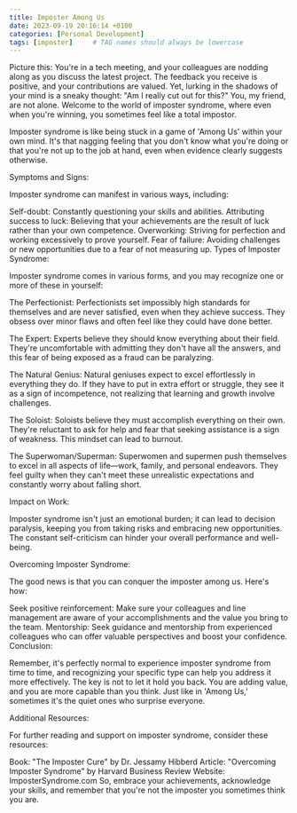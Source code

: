```yaml
---
title: Imposter Among Us
date: 2023-09-19 20:16:14 +0100
categories: [Personal Development]
tags: [imposter]     # TAG names should always be lowercase
---
```


Picture this: You're in a tech meeting, and your colleagues are nodding along as you discuss the latest project. The feedback you receive is positive, and your contributions are valued. Yet, lurking in the shadows of your mind is a sneaky thought: "Am I really cut out for this?" You, my friend, are not alone. Welcome to the world of imposter syndrome, where even when you're winning, you sometimes feel like a total impostor.  

Imposter syndrome is like being stuck in a game of 'Among Us' within your own mind. It's that nagging feeling that you don't know what you're doing or that you're not up to the job at hand, even when evidence clearly suggests otherwise.

Symptoms and Signs:

Imposter syndrome can manifest in various ways, including:

Self-doubt: Constantly questioning your skills and abilities.
Attributing success to luck: Believing that your achievements are the result of luck rather than your own competence.
Overworking: Striving for perfection and working excessively to prove yourself.
Fear of failure: Avoiding challenges or new opportunities due to a fear of not measuring up.
Types of Imposter Syndrome:

Imposter syndrome comes in various forms, and you may recognize one or more of these in yourself:

The Perfectionist: Perfectionists set impossibly high standards for themselves and are never satisfied, even when they achieve success. They obsess over minor flaws and often feel like they could have done better.

The Expert: Experts believe they should know everything about their field. They're uncomfortable with admitting they don't have all the answers, and this fear of being exposed as a fraud can be paralyzing.

The Natural Genius: Natural geniuses expect to excel effortlessly in everything they do. If they have to put in extra effort or struggle, they see it as a sign of incompetence, not realizing that learning and growth involve challenges.

The Soloist: Soloists believe they must accomplish everything on their own. They're reluctant to ask for help and fear that seeking assistance is a sign of weakness. This mindset can lead to burnout.

The Superwoman/Superman: Superwomen and supermen push themselves to excel in all aspects of life—work, family, and personal endeavors. They feel guilty when they can't meet these unrealistic expectations and constantly worry about falling short.

Impact on Work:

Imposter syndrome isn't just an emotional burden; it can lead to decision paralysis, keeping you from taking risks and embracing new opportunities. The constant self-criticism can hinder your overall performance and well-being.

Overcoming Imposter Syndrome:

The good news is that you can conquer the imposter among us. Here's how:

Seek positive reinforcement: Make sure your colleagues and line management are aware of your accomplishments and the value you bring to the team.
Mentorship: Seek guidance and mentorship from experienced colleagues who can offer valuable perspectives and boost your confidence.
Conclusion:

Remember, it's perfectly normal to experience imposter syndrome from time to time, and recognizing your specific type can help you address it more effectively. The key is not to let it hold you back. You are adding value, and you are more capable than you think. Just like in 'Among Us,' sometimes it's the quiet ones who surprise everyone.

Additional Resources:

For further reading and support on imposter syndrome, consider these resources:

Book: "The Imposter Cure" by Dr. Jessamy Hibberd
Article: "Overcoming Imposter Syndrome" by Harvard Business Review
Website: ImposterSyndrome.com
So, embrace your achievements, acknowledge your skills, and remember that you're not the imposter you sometimes think you are.
